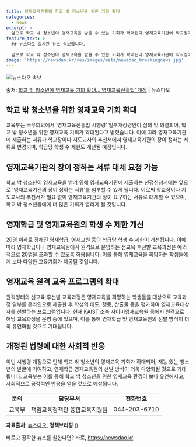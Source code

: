 ```yaml
---
title: 영재교육진흥법 학교 밖 청소년을 위한 기회 확대
categories:
  - News
excerpt: >
  앞으로 학교 밖 청소년이 영재교육을 받을 수 있는 기회가 확대된다.영재교육기관에 학교장이나 지도교사 추천서를…
feature_text: >
  ## 뉴스다오 실시간 뉴스 속보입니다.

  앞으로 학교 밖 청소년이 영재교육을 받을 수 있는 기회가 확대된다.영재교육기관에 학교장이나 지도교사 추천서를…
image: 'https://newsdao.kr/res/images/meta/newsdao_breakingnews.jpg'
---
```


![뉴스다오 속보](https://newsdao.kr/res/images/meta/newsdao_breakingnews.jpg)

<p>출처: <a href="https://newsdao.kr/2738" rel="dofollow">학교 밖 청소년에 영재교육 기회 확대…‘영재교육진흥법’ 개정</a> | 뉴스다오</p>

<h2 data-ke-size="size26">학교 밖 청소년을 위한 영재교육 기회 확대</h2>
<p data-ke-size="size16">교육부는 국무회의에서 ‘영재교육진흥법 시행령’ 일부개정령안이 심의 및 의결되어, 학교 밖 청소년을 위한 영재교육 기회가 확대된다고 밝혔습니다. 이에 따라 영재교육기관에 제출하는 서류가 학교장이나 지도교사의 추천서에서 영재교육기관의 장이 정하는 서류로 변경되며, 학급당 학생 수 제한도 개선될 예정입니다.</p>

<h2 data-ke-size="size26">영재교육기관의 장이 정하는 서류 대체 요청 가능</h2>
<p data-ke-size="size16">학교 밖 청소년이 영재교육을 받기 위해 영재교육기관에 제출하는 선정신청서에는 앞으로 '영재교육기관의 장이 정하는 서류'를 첨부할 수 있게 됩니다. 이로써 학교장이나 지도교사의 추천서가 필요 없이 영재교육기관의 장이 요구하는 서류로 대체할 수 있으며, 학교 밖 청소년들에게 더 많은 기회가 열리게 될 것입니다.</p>

<h2 data-ke-size="size26">영재학급 및 영재교육원의 학생 수 제한 개선</h2>
<p data-ke-size="size16">20명 이하로 정해진 영재학급, 영재교원 등의 학급당 학생 수 제한이 개선됩니다. 이에 따라 영재학급이나 영재교육원에서 원격으로 운영하는 선교육·후선발 교육과정은 예외적으로 20명을 초과할 수 있도록 허용됩니다. 이를 통해 영재교육을 희망하는 학생들에게 보다 다양한 교육기회가 제공될 것입니다.</p>

<h2 data-ke-size="size26">영재교육 원격 교육 프로그램의 확대</h2>
<p data-ke-size="size16">원격형태의 선교육·후선발 교육과정은 영재교육을 희망하는 학생들을 대상으로 교육과정 일부를 온라인으로 제공한 후 학생의 태도, 행동, 산출물 등을 평가하여 영재교육대상자를 선발하는 프로그램입니다. 현재 KAIST 소속 사이버영재교육원 등에서 원격으로 해당 교육과정을 운영 중에 있으며, 이를 통해 영재학급 및 영재교육원의 선발 방식이 더욱 유연화될 것으로 기대됩니다.</p>

<h2 data-ke-size="size26">개정된 법령에 대한 사회적 반응</h2>
<p data-ke-size="size16">이번 시행령 개정으로 인해 학교 밖 청소년의 영재교육 기회가 확대되어, 재능 있는 청소년의 발굴에 기여하고, 영재학급·영재교육원의 선발 방식이 더욱 다양화될 것으로 기대됩니다. 교육부는 이를 통해 학교 밖 청소년을 위한 영재교육 환경이 보다 유연해지고, 사회적으로 긍정적인 반응을 얻을 것으로 예상됩니다.</p>

<table>
	<tr>
		<td style="text-align: center; height: 17px;"><b>문의</b></td>
		<td style="text-align: center; height: 17px;"><b>담당부서</b></td>
		<td style="text-align: center; height: 17px;"><b>전화번호</b></td>
	</tr>
	<tr>
		<td style="text-align: center; height: 17px;">교육부</td>
		<td style="text-align: center; height: 17px;">책임교육정책관 융합교육지원팀</td>
		<td style="text-align: center; height: 17px;">044-203-6710</td>
	</tr>
</table>
<p data-ke-size="size16"><b>자료출처</b>: <a href="https://newsdao.kr/2738">뉴스다오</a>, <b>정책브리핑</b> ()</p> 

빠르고 정확한 뉴스를 원한다면? 바로, <a href="https://newsdao.kr" rel="dofollow">https://newsdao.kr</a>


    
